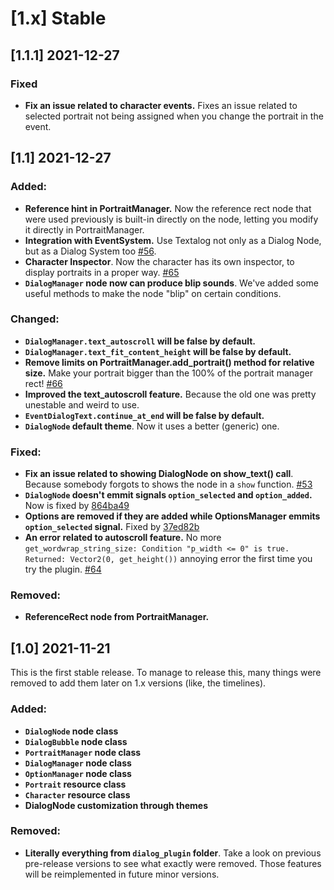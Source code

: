 # \[1.x] Stable
## \[1.1.1] 2021-12-27
### Fixed
* **Fix an issue related to character events.** Fixes an issue related to selected portrait not being assigned when you change the portrait in the event.

## \[1.1] 2021-12-27

### Added:
* **Reference hint in PortraitManager.** Now the reference rect node that were used previously is built-in directly on the node, letting you modify it directly in PortraitManager.
* **Integration with EventSystem.** Use Textalog not only as a Dialog Node, but as a Dialog System too [#56](https://github.com/AnidemDex/Godot-DialogPlugin/pull/56).
* **Character Inspector**. Now the character has its own inspector, to display portraits in a proper way. [#65](https://github.com/AnidemDex/Godot-DialogPlugin/pull/65)
* **`DialogManager` node now can produce blip sounds**. We've added some useful methods to make the node "blip" on certain conditions.

### Changed:
* **`DialogManager.text_autoscroll` will be false by default.**
* **`DialogManager.text_fit_content_height` will be false by default.**
* **Remove limits on PortraitManager.add_portrait() method for relative size.** Make your portrait bigger than the 100% of the portrait manager rect! [#66](https://github.com/AnidemDex/Godot-DialogPlugin/pull/66)
* **Improved the text_autoscroll feature.** Because the old one was pretty unestable and weird to use.
* **`EventDialogText.continue_at_end` will be false by default.**
* **`DialogNode` default theme**. Now it uses a better (generic) one.

### Fixed:
* **Fix an issue related to showing DialogNode on show_text() call**. Because somebody forgots to shows the node in a `show` function. [#53](https://github.com/AnidemDex/Godot-DialogPlugin/pull/53)
* **`DialogNode` doesn't emmit signals `option_selected` and `option_added`.** Now is fixed by [864ba49](https://github.com/AnidemDex/Godot-DialogPlugin/pull/59)
* **Options are removed if they are added while OptionsManager emmits `option_selected` signal.** Fixed by [37ed82b](https://github.com/AnidemDex/Godot-DialogPlugin/pull/58)
* **An error related to autoscroll feature.** No more `get_wordwrap_string_size: Condition "p_width <= 0" is true. Returned: Vector2(0, get_height())` annoying error the first time you try the plugin. [#64](https://github.com/AnidemDex/Godot-DialogPlugin/pull/64)

### Removed:
* **ReferenceRect node from PortraitManager.**

## \[1.0] 2021-11-21
This is the first stable release. To manage to release this, many things were removed to add them later on 1.x versions (like, the timelines).

### Added:

* **`DialogNode` node class**
* **`DialogBubble` node class**
* **`PortraitManager` node class**
* **`DialogManager` node class**
* **`OptionManager` node class**
* **`Portrait` resource class**
* **`Character` resource class**
* **DialogNode customization through themes**

### Removed:

* **Literally everything from `dialog_plugin` folder**. Take a look on previous pre-release versions to see what exactly were removed. Those features will be reimplemented in future minor versions.
